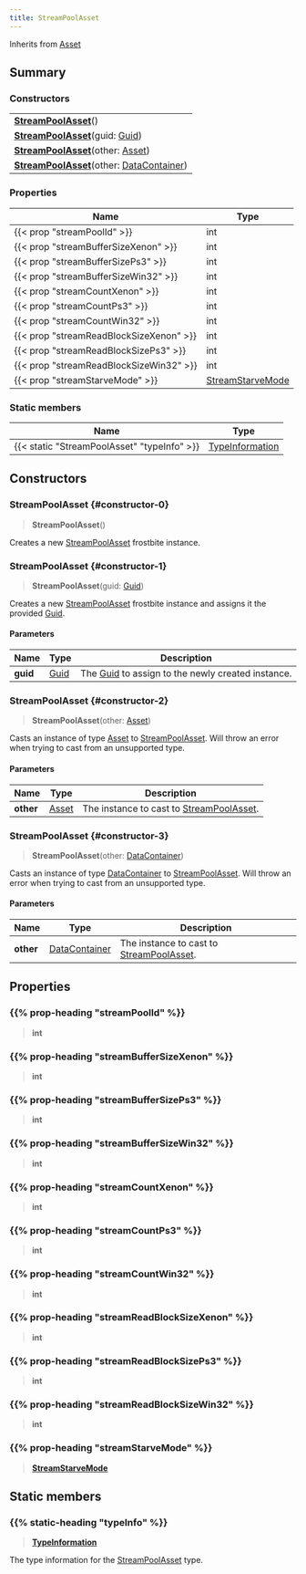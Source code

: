 ```yaml
---
title: StreamPoolAsset
---
```


Inherits from [Asset](/vext/ref/fb/asset)

## Summary

### Constructors

|  |
| --- |
| **[StreamPoolAsset](#constructor-0)**() |
| **[StreamPoolAsset](#constructor-1)**(guid: [Guid](/vext/ref/shared/type/guid)) |
| **[StreamPoolAsset](#constructor-2)**(other: [Asset](/vext/ref/fb/asset)) |
| **[StreamPoolAsset](#constructor-3)**(other: [DataContainer](/vext/ref/shared/type/datacontainer)) |

### Properties

| Name | Type |
| ---- | ---- |
| {{< prop "streamPoolId" >}} | int |
| {{< prop "streamBufferSizeXenon" >}} | int |
| {{< prop "streamBufferSizePs3" >}} | int |
| {{< prop "streamBufferSizeWin32" >}} | int |
| {{< prop "streamCountXenon" >}} | int |
| {{< prop "streamCountPs3" >}} | int |
| {{< prop "streamCountWin32" >}} | int |
| {{< prop "streamReadBlockSizeXenon" >}} | int |
| {{< prop "streamReadBlockSizePs3" >}} | int |
| {{< prop "streamReadBlockSizeWin32" >}} | int |
| {{< prop "streamStarveMode" >}} | [StreamStarveMode](/vext/ref/fb/streamstarvemode) |

### Static members

| Name | Type |
| ---- | ---- |
| {{< static "StreamPoolAsset" "typeInfo" >}} | [TypeInformation](/vext/ref/shared/type/typeinformation) |

## Constructors

### StreamPoolAsset {#constructor-0}

> **StreamPoolAsset**()

Creates a new [StreamPoolAsset](/vext/ref/fb/streampoolasset) frostbite instance.

### StreamPoolAsset {#constructor-1}

> **StreamPoolAsset**(guid: [Guid](/vext/ref/shared/type/guid))

Creates a new [StreamPoolAsset](/vext/ref/fb/streampoolasset) frostbite instance and assigns it the provided [Guid](/vext/ref/shared/type/guid).

#### Parameters

| Name | Type | Description |
| ---- | ---- | ----------- |
| **guid** | [Guid](/vext/ref/shared/type/guid) | The [Guid](/vext/ref/shared/type/guid) to assign to the newly created instance. |

### StreamPoolAsset {#constructor-2}

> **StreamPoolAsset**(other: [Asset](/vext/ref/fb/asset))

Casts an instance of type [Asset](/vext/ref/fb/asset) to [StreamPoolAsset](/vext/ref/fb/streampoolasset). Will throw an error when trying to cast from an unsupported type.

#### Parameters

| Name | Type | Description |
| ---- | ---- | ----------- |
| **other** | [Asset](/vext/ref/fb/asset) | The instance to cast to [StreamPoolAsset](/vext/ref/fb/streampoolasset). |

### StreamPoolAsset {#constructor-3}

> **StreamPoolAsset**(other: [DataContainer](/vext/ref/shared/type/datacontainer))

Casts an instance of type [DataContainer](/vext/ref/shared/type/datacontainer) to [StreamPoolAsset](/vext/ref/fb/streampoolasset). Will throw an error when trying to cast from an unsupported type.

#### Parameters

| Name | Type | Description |
| ---- | ---- | ----------- |
| **other** | [DataContainer](/vext/ref/shared/type/datacontainer) | The instance to cast to [StreamPoolAsset](/vext/ref/fb/streampoolasset). |

## Properties

### {{% prop-heading "streamPoolId" %}}

> **int**

### {{% prop-heading "streamBufferSizeXenon" %}}

> **int**

### {{% prop-heading "streamBufferSizePs3" %}}

> **int**

### {{% prop-heading "streamBufferSizeWin32" %}}

> **int**

### {{% prop-heading "streamCountXenon" %}}

> **int**

### {{% prop-heading "streamCountPs3" %}}

> **int**

### {{% prop-heading "streamCountWin32" %}}

> **int**

### {{% prop-heading "streamReadBlockSizeXenon" %}}

> **int**

### {{% prop-heading "streamReadBlockSizePs3" %}}

> **int**

### {{% prop-heading "streamReadBlockSizeWin32" %}}

> **int**

### {{% prop-heading "streamStarveMode" %}}

> **[StreamStarveMode](/vext/ref/fb/streamstarvemode)**

## Static members

### {{% static-heading "typeInfo" %}}

> **[TypeInformation](/vext/ref/shared/type/typeinformation)**

The type information for the [StreamPoolAsset](/vext/ref/fb/streampoolasset) type.

